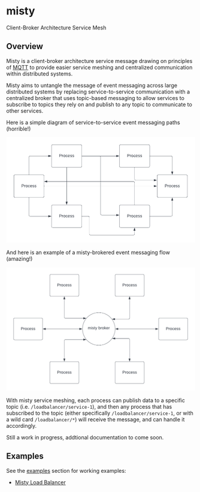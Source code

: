 # misty
Client-Broker Architecture Service Mesh

## Overview

Misty is a client-broker architecture service message drawing on principles of [MQTT](https://en.wikipedia.org/wiki/MQTT) to provide easier service meshing and centralized communication within distributed systems.

Misty aims to untangle the message of event messaging across large distributed systems by replacing service-to-service communication with a centralized broker that uses topic-based messaging to allow services to subscribe to topics they rely on and publish to any topic to communicate to other services.

Here is a simple diagram of service-to-service event messaging paths (horrible!)

![](./imgs/s2s.png)

And here is an example of a misty-brokered event messaging flow (amazing!)

![](imgs/broker.png)

With misty service meshing, each process can publish data to a specific topic (i.e. `/loadbalancer/service-1`), and then any process that has subscribed to the topic (either specifically `/loadbalancer/service-1`, or with a wild card `/loadbalancer/*`) will receive the message, and can handle it accordingly.

Still a work in progress, addtional documentation to come soon.

## Examples

See the [examples](./examples/) section for working examples:

- [Misty Load Balancer](examples/load-balancer/README.md)
